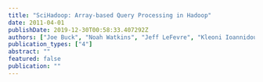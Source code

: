 ```yaml
---
title: "SciHadoop: Array-based Query Processing in Hadoop"
date: 2011-04-01
publishDate: 2019-12-30T00:58:33.407292Z
authors: ["Joe Buck", "Noah Watkins", "Jeff LeFevre", "Kleoni Ioannidou", "Carlos Maltzahn", "Neoklis Polyzotis", "Scott A. Brandt"]
publication_types: ["4"]
abstract: ""
featured: false
publication: ""
---
```


